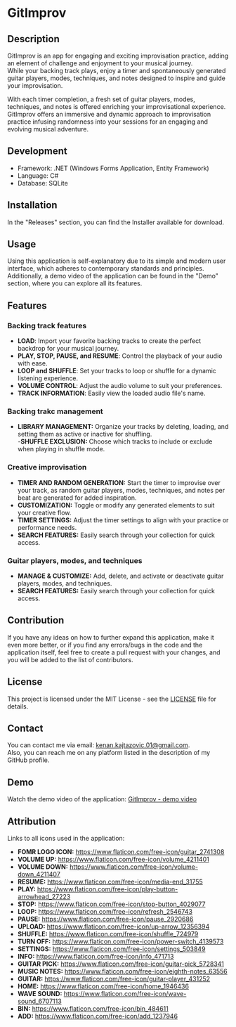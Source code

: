 # GitImprov

## **Description**

GitImprov is an app for engaging and exciting improvisation practice, adding an element of challenge and enjoyment to your musical journey. <br>
While your backing track plays, enjoy a timer and spontaneously generated guitar players, modes, techniques, and notes designed to inspire and guide your improvisation. <br>

With each timer completion, a fresh set of guitar players, modes, techniques, and notes is offered enriching your improvisational experience. <br>
GitImprov offers an immersive and dynamic approach to improvisation practice infusing randomness into your sessions for an engaging and evolving musical adventure. <br>

## **Development**
- Framework: .NET (Windows Forms Application, Entity Framework)
- Language: C#
- Database: SQLite

## **Installation**

In the \"Releases\" section, you can find the Installer available for download. </br>

## **Usage**
Using this application is self-explanatory due to its simple and modern user interface, which adheres to contemporary standards and principles. </br>
Additionally, a demo video of the application can be found in the "Demo" section, where you can explore all its features. </br>
  
## **Features**

### Backing track features

- **LOAD**: Import your favorite backing tracks to create the perfect backdrop for your musical journey. <br>
- **PLAY, STOP, PAUSE, and RESUME**: Control the playback of your audio with ease. <br>
- **LOOP and SHUFFLE**: Set your tracks to loop or shuffle for a dynamic listening experience. <br>
- **VOLUME CONTROL**: Adjust the audio volume to suit your preferences. <br>
- **TRACK INFORMATION**: Easily view the loaded audio file's name.<br>

### Backing trakc management

- **LIBRARY MANAGEMENT:** Organize your tracks by deleting, loading, and setting them as active or inactive for shuffling.  <br>
-**SHUFFLE EXCLUSION:** Choose which tracks to include or exclude when playing in shuffle mode.  <br>

### Creative improvisation

- **TIMER AND RANDOM GENERATION:** Start the timer to improvise over your track, as random guitar players, modes, techniques, and notes per beat are generated for added inspiration.  <br>
- **CUSTOMIZATION:** Toggle or modify any generated elements to suit your creative flow.  <br>
- **TIMER SETTINGS:** Adjust the timer settings to align with your practice or performance needs.  <br>
- **SEARCH FEATURES:** Easily search through your collection for quick access.  <br>

### Guitar players, modes, and techniques

- **MANAGE & CUSTOMIZE:** Add, delete, and activate or deactivate guitar players, modes, and techniques.  <br>
- **SEARCH FEATURES:** Easily search through your collection for quick access.  <br>

## **Contribution**

If you have any ideas on how to further expand this application, make it even more better, or if you find any errors/bugs in the code and the application itself, feel free to create a pull request with your changes, and you will be added to the list of contributors. </br>

## **License**
This project is licensed under the MIT License - see the [LICENSE](LICENSE) file for details.

## **Contact**
You can contact me via email: kenan.kajtazovic.01@gmail.com. </br>
Also, you can reach me on any platform listed in the description of my GitHub profile.</br>

## **Demo**

Watch the demo video of the application: [GitImprov - demo video](https://youtu.be/mLLS-HSwURE)

## **Attribution** 

Links to all icons used in the application:

- **FOMR LOGO ICON:** https://www.flaticon.com/free-icon/guitar_2741308  <br>
- **VOLUME UP:** https://www.flaticon.com/free-icon/volume_4211401  <br>
- **VOLUME DOWN:** https://www.flaticon.com/free-icon/volume-down_4211407  <br>
- **RESUME:** https://www.flaticon.com/free-icon/media-end_31755  <br>
- **PLAY:** https://www.flaticon.com/free-icon/play-button-arrowhead_27223  <br>
- **STOP:** https://www.flaticon.com/free-icon/stop-button_4029077  <br>
- **LOOP:** https://www.flaticon.com/free-icon/refresh_2546743  <br>
- **PAUSE:** https://www.flaticon.com/free-icon/pause_2920686  <br>
- **UPLOAD:** https://www.flaticon.com/free-icon/up-arrow_12356394  <br>
- **SHUFFLE:** https://www.flaticon.com/free-icon/shuffle_724979  <br>
- **TURN OFF:** https://www.flaticon.com/free-icon/power-switch_4139573  <br>
- **SETTINGS:** https://www.flaticon.com/free-icon/settings_503849  <br>
- **INFO:** https://www.flaticon.com/free-icon/info_471713  <br>
- **GUITAR PICK:** https://www.flaticon.com/free-icon/guitar-pick_5728341  <br>
- **MUSIC NOTES:** https://www.flaticon.com/free-icon/eighth-notes_63556  <br>
- **GUITAR:** https://www.flaticon.com/free-icon/guitar-player_431252  <br>
- **HOME:** https://www.flaticon.com/free-icon/home_1946436  <br>
- **WAVE SOUND:** https://www.flaticon.com/free-icon/wave-sound_6707113  <br>
- **BIN:** https://www.flaticon.com/free-icon/bin_484611  <br>
- **ADD:** https://www.flaticon.com/free-icon/add_1237946  <br>

